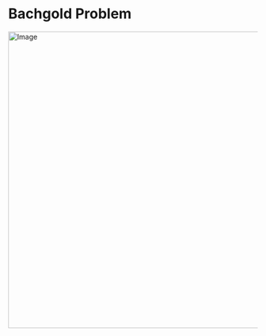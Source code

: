 # Bachgold Problem #
<img width="599" alt="Image" src="https://github.com/user-attachments/assets/3cf28e9c-5d5a-4fe2-b213-15371ca312c3" />
